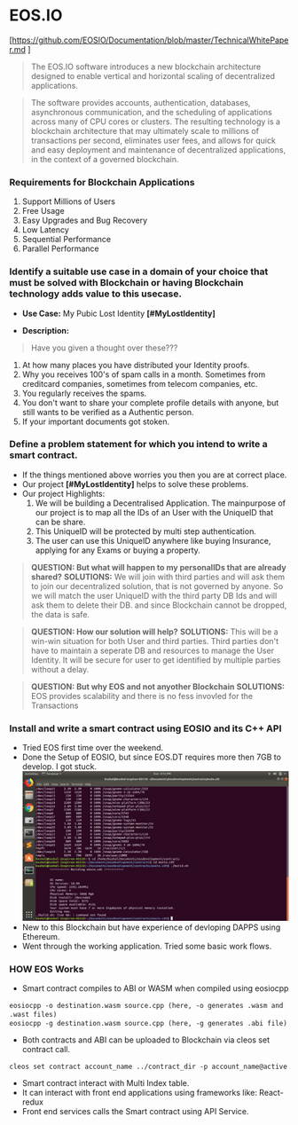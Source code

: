 # EOS.IO 
[https://github.com/EOSIO/Documentation/blob/master/TechnicalWhitePaper.md ]

> The EOS.IO software introduces a new blockchain architecture designed to enable vertical and horizontal scaling of decentralized applications.

> The software provides accounts, authentication, databases, asynchronous communication, and the scheduling of applications across many of CPU cores or clusters. The resulting technology is a blockchain architecture that may ultimately scale to millions of transactions per second, eliminates user fees, and allows for quick and easy deployment and maintenance of decentralized applications, in the context of a governed blockchain.

### Requirements for Blockchain Applications
1. Support Millions of Users
2. Free Usage
3. Easy Upgrades and Bug Recovery
4. Low Latency
5. Sequential Performance
6. Parallel Performance


### Identify a suitable use case in a domain of your choice that must be solved with Blockchain or having Blockchain technology adds value to this usecase.

- **Use Case:** My Pubic Lost Identity **[#MyLostIdentity]**

- **Description:**  

> Have you given a thought over these???

1. At how many places you have distributed your Identity proofs.
2. Why you receives 100's of spam calls in a month. Sometimes from creditcard companies, sometimes from telecom companies, etc.
3. You regularly receives the spams.
4. You don't want to share your complete profile details with anyone, but still wants to be verified as a Authentic person.
5. If your important documents got stoken.

### Define a problem statement for which you intend to write a smart contract. 

- If the things mentioned above worries you then you are at correct place.
- Our project **[#MyLostIdentity]** helps to solve these problems.
- Our project Highlights:
    1. We will be building a Decentralised Application. The mainpurpose of our project is to map all the IDs of an User with the UniqueID that can be share.
    2. This UniqueID will be protected by multi step authentication.
    3. The user can use this UniqueID anywhere like buying Insurance, applying for any Exams or buying a property.

> **QUESTION: But what will happen to my personalIDs that are already shared?**
> **SOLUTIONS:** We will join with third parties and will ask them to join our decentralized solution, that is not governed by anyone. So we will match the user UniqueID with the third party DB Ids and will ask them to delete their DB. and since Blockchain cannot be dropped, the data is safe.



> **QUESTION: How our solution will help?**
> **SOLUTIONS:** This will be a win-win situation for both User and third parties. Third parties don't have to maintain a seperate DB and resources to manage the User Identity. 
> It will be secure for user to get identified by multiple parties without a delay.

> **QUESTION: But why EOS and not anyother Blockchain**
> **SOLUTIONS:** EOS provides scalability and there is no fess invovled for the Transactions


### Install and write a smart contract using EOSIO and its C++ API

- Tried EOS first time over the weekend. 
- Done the Setup of EOSIO, but since EOS.DT requires more then 7GB to develop. I got stuck.
![images](images/eosmemory.png)
- New to this Blockchain but have experience of devloping DAPPS using Ethereum.
- Went through the working application. Tried some basic work flows.



### HOW EOS Works

- Smart contract compiles to ABI or WASM when compiled using eosiocpp
```
eosiocpp -o destination.wasm source.cpp (here, -o generates .wasm and .wast files)
eosiocpp -g destination.wasm source.cpp (here, -g generates .abi file)
```
- Both contracts and ABI can be uploaded to Blockchain via cleos set contract call.
```
cleos set contract account_name ../contract_dir -p account_name@active
```
- Smart contract interact with Multi Index table.
- It can interact with front end applications using frameworks like: React-redux
- Front end services calls the Smart contract using API Service.






